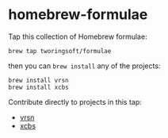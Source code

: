# homebrew-formulae

Tap this collection of Homebrew formulae:

```
brew tap tworingsoft/formulae
```

then you can `brew install` any of the projects:

```
brew install vrsn
brew install xcbs
```

Contribute directly to projects in this tap:

- [vrsn](https://github.com/TwoRingSoft/Vrsnr)
- [xcbs](https://github.com/TwoRingSoft/xcbs)
